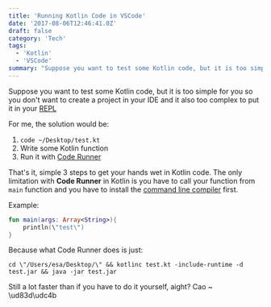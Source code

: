 ```yaml
---
title: 'Running Kotlin Code in VSCode'
date: '2017-08-06T12:46:41.0Z'
draft: false
category: 'Tech'
tags:
  - 'Kotlin'
  - 'VSCode'
summary: "Suppose you want to test some Kotlin code, but it is too simple for you so you don't want to create a project in your IDE and it also too complex to put it in your REPL"
---
```


Suppose you want to test some Kotlin code, but it is too simple for you so you don't want to create a project in your IDE and it also too complex to put it in your [REPL](https://nolambda.stream/experimenting-kotlin-without-editor/)

For me, the solution would be:

1. `code ~/Desktop/test.kt`
2. Write some Kotlin function
3. Run it with [Code Runner](https://marketplace.visualstudio.com/items?itemName=formulahendry.code-runner)

That's it, simple 3 steps to get your hands wet in Kotlin code. The only limitation with **Code Runner** in Kotlin is you have to call your function from `main` function and you have to install the [command line compiler](https://kotlinlang.org/docs/tutorials/command-line.html) first.

Example:

```kotlin
fun main(args: Array<String>){
    println(\"test\")
}
```

Because what Code Runner does is just:

```
cd \"/Users/esa/Desktop/\" && kotlinc test.kt -include-runtime -d test.jar && java -jar test.jar
```

Still a lot faster than if you have to do it yourself, aight? Cao ~ \ud83d\udc4b

